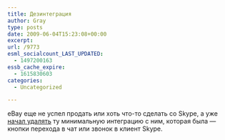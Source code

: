 ```yaml
---
title: Дезинтеграция
author: Gray
type: posts
date: 2009-06-04T15:23:08+00:00
excerpt:
url: /9773
esml_socialcount_LAST_UPDATED:
  - 1497200163
essb_cache_expire:
  - 1615830603
categories:
  - Uncategorized

---
```








<p style="clear: both">
  eBay еще не успел продать или хоть что-то сделать со Skype, а уже <a href="http://www.techcrunch.com/2009/06/03/ebay-starts-stripping-skype-voice-and-chat-buttons-from-auction-listings/" target="_blank">начал удалять</a> ту минимальную интеграцию с ним, которая была &#8212; кнопки перехода в чат или звонок в клиент Skype.
</p>